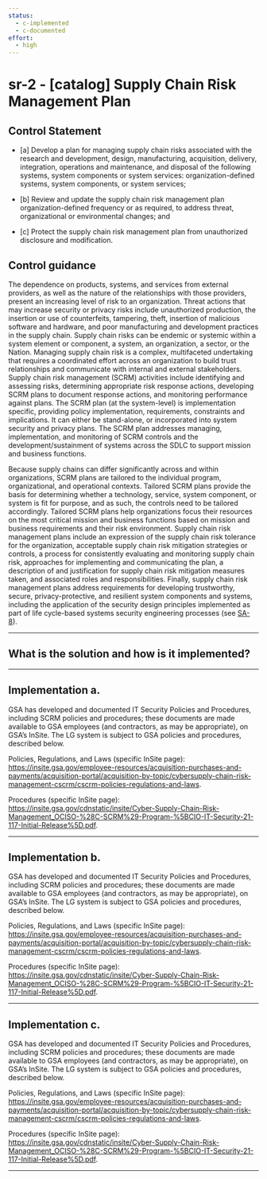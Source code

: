 ```yaml
---
status:
  - c-implemented
  - c-documented
effort:
  - high
---
```


# sr-2 - \[catalog\] Supply Chain Risk Management Plan

## Control Statement

- \[a\] Develop a plan for managing supply chain risks associated with the research and development, design, manufacturing, acquisition, delivery, integration, operations and maintenance, and disposal of the following systems, system components or system services: organization-defined systems, system components, or system services;

- \[b\] Review and update the supply chain risk management plan organization-defined frequency or as required, to address threat, organizational or environmental changes; and

- \[c\] Protect the supply chain risk management plan from unauthorized disclosure and modification.

## Control guidance

The dependence on products, systems, and services from external providers, as well as the nature of the relationships with those providers, present an increasing level of risk to an organization. Threat actions that may increase security or privacy risks include unauthorized production, the insertion or use of counterfeits, tampering, theft, insertion of malicious software and hardware, and poor manufacturing and development practices in the supply chain. Supply chain risks can be endemic or systemic within a system element or component, a system, an organization, a sector, or the Nation. Managing supply chain risk is a complex, multifaceted undertaking that requires a coordinated effort across an organization to build trust relationships and communicate with internal and external stakeholders. Supply chain risk management (SCRM) activities include identifying and assessing risks, determining appropriate risk response actions, developing SCRM plans to document response actions, and monitoring performance against plans. The SCRM plan (at the system-level) is implementation specific, providing policy implementation, requirements, constraints and implications. It can either be stand-alone, or incorporated into system security and privacy plans. The SCRM plan addresses managing, implementation, and monitoring of SCRM controls and the development/sustainment of systems across the SDLC to support mission and business functions.

Because supply chains can differ significantly across and within organizations, SCRM plans are tailored to the individual program, organizational, and operational contexts. Tailored SCRM plans provide the basis for determining whether a technology, service, system component, or system is fit for purpose, and as such, the controls need to be tailored accordingly. Tailored SCRM plans help organizations focus their resources on the most critical mission and business functions based on mission and business requirements and their risk environment. Supply chain risk management plans include an expression of the supply chain risk tolerance for the organization, acceptable supply chain risk mitigation strategies or controls, a process for consistently evaluating and monitoring supply chain risk, approaches for implementing and communicating the plan, a description of and justification for supply chain risk mitigation measures taken, and associated roles and responsibilities. Finally, supply chain risk management plans address requirements for developing trustworthy, secure, privacy-protective, and resilient system components and systems, including the application of the security design principles implemented as part of life cycle-based systems security engineering processes (see [SA-8](#sa-8)).

______________________________________________________________________

## What is the solution and how is it implemented?

<!-- Please leave this section blank and enter implementation details in the parts below. -->

______________________________________________________________________

## Implementation a.

GSA has developed and documented IT Security Policies and Procedures, including SCRM policies and procedures; these documents are made available to GSA employees (and contractors, as may be appropriate), on GSA’s InSite. The LG system is subject to GSA policies and procedures, described below.

Policies, Regulations, and Laws (specific InSite page): https://insite.gsa.gov/employee-resources/acquisition-purchases-and-payments/acquisition-portal/acquisition-by-topic/cybersupply-chain-risk-management-cscrm/cscrm-policies-regulations-and-laws.

Procedures (specific InSite page): https://insite.gsa.gov/cdnstatic/insite/Cyber-Supply-Chain-Risk-Management_OCISO-%28C-SCRM%29-Program-%5BCIO-IT-Security-21-117-Initial-Release%5D.pdf. 

______________________________________________________________________

## Implementation b.

GSA has developed and documented IT Security Policies and Procedures, including SCRM policies and procedures; these documents are made available to GSA employees (and contractors, as may be appropriate), on GSA’s InSite. The LG system is subject to GSA policies and procedures, described below.

Policies, Regulations, and Laws (specific InSite page): https://insite.gsa.gov/employee-resources/acquisition-purchases-and-payments/acquisition-portal/acquisition-by-topic/cybersupply-chain-risk-management-cscrm/cscrm-policies-regulations-and-laws.

Procedures (specific InSite page): https://insite.gsa.gov/cdnstatic/insite/Cyber-Supply-Chain-Risk-Management_OCISO-%28C-SCRM%29-Program-%5BCIO-IT-Security-21-117-Initial-Release%5D.pdf. 

______________________________________________________________________

## Implementation c.

GSA has developed and documented IT Security Policies and Procedures, including SCRM policies and procedures; these documents are made available to GSA employees (and contractors, as may be appropriate), on GSA’s InSite. The LG system is subject to GSA policies and procedures, described below.

Policies, Regulations, and Laws (specific InSite page): https://insite.gsa.gov/employee-resources/acquisition-purchases-and-payments/acquisition-portal/acquisition-by-topic/cybersupply-chain-risk-management-cscrm/cscrm-policies-regulations-and-laws.

Procedures (specific InSite page): https://insite.gsa.gov/cdnstatic/insite/Cyber-Supply-Chain-Risk-Management_OCISO-%28C-SCRM%29-Program-%5BCIO-IT-Security-21-117-Initial-Release%5D.pdf. 

______________________________________________________________________
